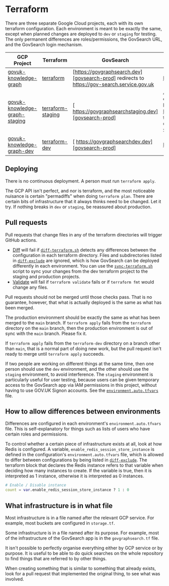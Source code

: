 # Terraform

There are three separate Google Cloud projects, each with its own terraform configuration. Each environment is meant to be exactly the same, except when planned changes are deployed to `dev` or `staging` for testing. The only permanent differences are roles/permissions, the GovSearch URL, and the GovSearch login mechanism.

| GCP Project                                    | Terraform                                | GovSearch                                                                                   | GOV.UK Signon                                                                                                 |
|------------------------------------------------|------------------------------------------|---------------------------------------------------------------------------------------------|---------------------------------------------------------------------------------------------------------------|
|       [govuk-knowledge-graph][gcp-prod]      |       [terraform][terraform-prod]      | [https://govgraphsearch.dev][govsearch-prod] redirects to https://gov-search.service.gov.uk | [Production][signon-prod]                                                                                     |
| [govuk-knowledge-graph-staging][gcp-staging] | [terraform-staging][terraform-staging] | [ https://govgraphsearchstaging.dev][govsearch-prod]                                        | Access is controlled by [Google IAM](../terraform-staging/environment.auto.tfvars) rather than GOV.UK Signon. |
|     [govuk-knowledge-graph-dev][gcp-dev]     |     [terraform-dev][terraform-dev]     | [ https://govgraphsearchdev.dev][govsearch-prod]                                            | [Integration][signon-integration]                                                                             |

## Deploying

There is no continuous deployment.  A person must run `terraform apply`.

The GCP API isn't perfect, and nor is terraform, and the most noticeable nuisance is certain "permadiffs" when doing `terraform plan`.  There are certain bits of infrastructure that it always thinks need to be changed. Let it try. If nothing breaks in `dev` or `staging`, be reassured about production.

## Pull requests

Pull requests that change files in any of the terraform directories will trigger GitHub actions.

* [Diff][github-action-diff] will fail if [`diff-terraform.sh`][diff] detects any differences between the configuration in each terraform directory.  Files and subdirectories listed in [`diff-exclude`][diff-exclude] are ignored, which is how GovSearch can be deployed differently in each environment. You can use the [`sync-terraform.sh`][sync-terraform] script to sync your changes from the dev terraform project to the staging and production projects.
* [Validate][github-action-validate] will fail if `terraform validate` fails or if `terraform fmt` would change any files.

Pull requests should not be merged until those checks pass.  That is no guarantee, however, that what is actually deployed is the same as what has been merged.

The production environment should be exactly the same as what has been merged to the `main` branch.  If `terraform apply` fails from the `terraform` directory on the `main` branch, then the production environment is out of sync with the `main` branch. Please fix it.

If `terraform apply` fails from the `terraform-dev` directory on a branch other than `main`, that is a normal part of doing new work, but the pull request isn't ready to merge until `terraform apply` succeeds.

If two people are working on different things at the same time, then one person should use the `dev` environment, and the other should use the `staging` environment, to avoid interference.  The `staging` environment is particularly useful for user testing, because users can be given temporary access to the GovSearch app via IAM permissions in this project, without having to use GOV.UK Signon accounts.  See the [`environment.auto.tfvars`](../terraform-staging/environment.auto.tfvars) file.

## How to allow differences between environments

Differences are configured in each environment's `environment.auto.tfvars` file.  This is self-explanatory for things such as lists of users who have certain roles and permissions.

To control whether a certain piece of infrastructure exists at all, look at how Redis is configured.  A variable, `enable_redis_session_store_instance` is defined in the configuration's `environment.auto.tfvars` file, which is allowed to differ between configurations by being listed in [`diff-exclude`][diff-exclude].  The terraform block that declares the Redis instance refers to that variable when deciding how many instances to create.  If the variable is true, then it is interpreted as 1 instance, otherwise it is interpreted as 0 instances.

```terraform
# Enable / Disable instance
count = var.enable_redis_session_store_instance ? 1 : 0
```

## What infrastructure is in what file

Most infrastructure is in a file named after the relevant GCP service.  For example, most buckets are configured in `storage.tf`.

Some infrastructure is in a file named after its purpose.  For example, most of the infrastructure of the GovSearch app is in the `govgraphsearch.tf` file.

It isn't possible to perfectly organise everything either by GCP service or by purpose.  It is useful to be able to do quick searches on the whole repository to find things that are referred to by other things.

When creating something that is similar to something that already exists, look for a pull request that implemented the original thing, to see what was involved.

[gcp-prod]: https://console.cloud.google.com/welcome?project=govuk-knowledge-graph
[gcp-staging]: https://console.cloud.google.com/welcome?project=govuk-knowledge-graph-staging
[gcp-dev]: https://console.cloud.google.com/welcome?project=govuk-knowledge-graph-dev
[terraform-prod]: ../terraform
[terraform-staging]: ../terraform-staging
[terraform-dev]: ../terraform-dev
[govsearch-prod]: https://govgraphsearch.dev
[govsearch-staging]: https://govgraphsearchstaging.dev
[govsearch-dev]: https://govgraphsearchdev.dev
[signon-prod]: https://signon.publishing.service.gov.uk/users/sign_in
[signon-integration]: https://signon.integration.publishing.service.gov.uk/users/sign_in
[github-action-diff]: ../.github/workflows/diff-terraform.yml
[github-action-validate]: ../.github/workflows/diff-terraform.yml
[diff]: ../diff-terraform.sh
[diff-exclude]: ../diff-exclude
[sync-terraform]: ../sync-terraform.sh
